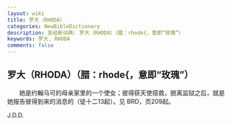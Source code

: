 ```yaml
---
layout: wiki
title: 罗大（RHODA）
categories: NewBibleDictionary
description: 圣经新词典: 罗大（RHODA）（腊：rhode{，意即“玫瑰”）
keywords: 罗大, RHODA
comments: false
---
```


## 罗大（RHODA）（腊：rhode{，意即“玫瑰”）

　　她是约翰马可的母亲家里的一个使女；彼得获天使搭救，脱离监狱之后，就是她报告彼得到来的消息的（徒十二13起）。见 BRD，页209起。

J.D.D.








